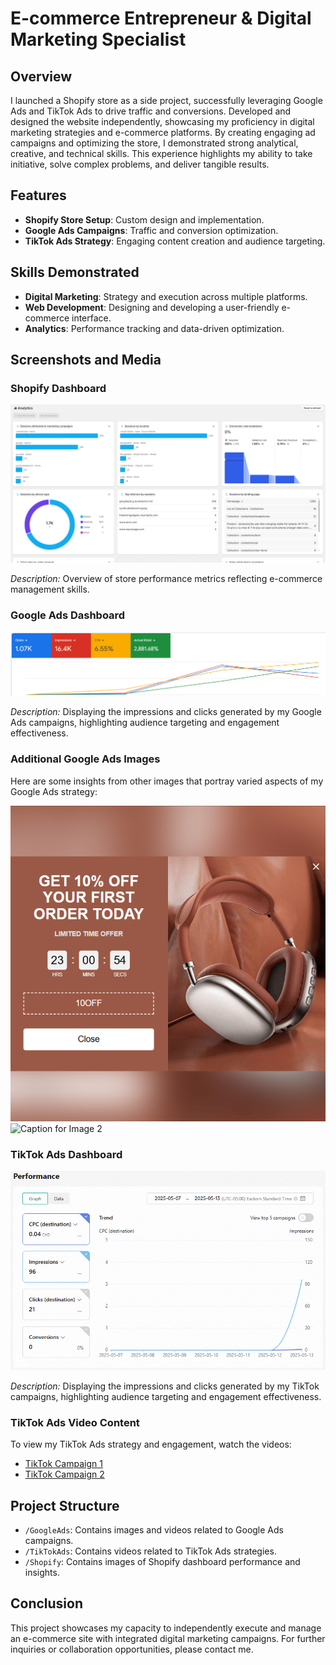 # E-commerce Entrepreneur & Digital Marketing Specialist

## Overview

I launched a Shopify store as a side project, successfully leveraging Google Ads and TikTok Ads to drive traffic and conversions. Developed and designed the website independently, showcasing my proficiency in digital marketing strategies and e-commerce platforms. By creating engaging ad campaigns and optimizing the store, I demonstrated strong analytical, creative, and technical skills. This experience highlights my ability to take initiative, solve complex problems, and deliver tangible results.

## Features

- **Shopify Store Setup**: Custom design and implementation.
- **Google Ads Campaigns**: Traffic and conversion optimization.
- **TikTok Ads Strategy**: Engaging content creation and audience targeting.

## Skills Demonstrated

- **Digital Marketing**: Strategy and execution across multiple platforms.
- **Web Development**: Designing and developing a user-friendly e-commerce interface.
- **Analytics**: Performance tracking and data-driven optimization.

## Screenshots and Media

### Shopify Dashboard

![Shopify Dashboard](Shopify/ShopifyDashboard.png)

*Description:* Overview of store performance metrics reflecting e-commerce management skills.

### Google Ads Dashboard

![Google Ads Dashboard](GoogleAds/GoogleAdsDashboard.png)

*Description:* Displaying the impressions and clicks generated by my Google Ads campaigns, highlighting audience targeting and engagement effectiveness.

### Additional Google Ads Images

Here are some insights from other images that portray varied aspects of my Google Ads strategy:

![Caption for Image 1](GoogleAds/Sale1.png)  
![Caption for Image 2](GoogleAds/Ad6.png) 

### TikTok Ads Dashboard

![TikTok Ads Dashboard](TikTokAds/TikTokDashboard.png)

*Description:* Displaying the impressions and clicks generated by my TikTok campaigns, highlighting audience targeting and engagement effectiveness.

### TikTok Ads Video Content

To view my TikTok Ads strategy and engagement, watch the videos:
- [TikTok Campaign 1](TikTokAds/ad2.mp4)
- [TikTok Campaign 2](TikTokAds/ad3.mp4)

## Project Structure

- `/GoogleAds`: Contains images and videos related to Google Ads campaigns.
- `/TikTokAds`: Contains videos related to TikTok Ads strategies.
- `/Shopify`: Contains images of Shopify dashboard performance and insights.

## Conclusion

This project showcases my capacity to independently execute and manage an e-commerce site with integrated digital marketing campaigns. For further inquiries or collaboration opportunities, please contact me.
